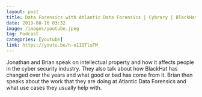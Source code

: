 ```yaml
---
layout: post
title: Data Forensics with Atlantic Data Forensics | Cybrary | BlackHat 2019
date: 2019-08-16 03:32
image: /images/youtube.jpeg
tag: Podcast
categories: [youtube]
link: https://youtu.be/h-o11QTlsFM
---
```

Jonathan and Brian speak on intellectual property and how it affects people in the cyber security industry. They also talk about how BlackHat has changed over the years and what good or bad has come from it. Brian then speaks about the work that they are doing at Atlantic Data Forensics and what use cases they usually help with.
